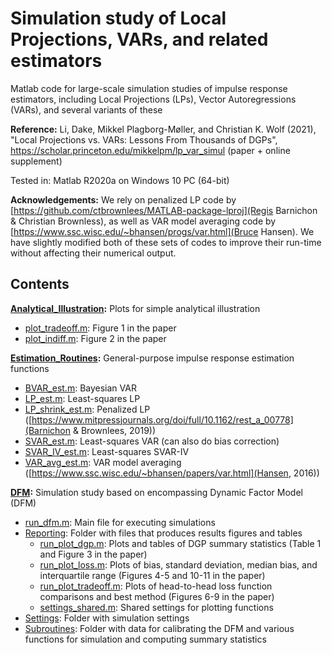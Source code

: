 # Simulation study of Local Projections, VARs, and related estimators

Matlab code for large-scale simulation studies of impulse response estimators, including Local Projections (LPs), Vector Autoregressions (VARs), and several variants of these

**Reference:**
Li, Dake, Mikkel Plagborg-Møller, and Christian K. Wolf (2021), "Local Projections vs. VARs: Lessons From Thousands of DGPs", https://scholar.princeton.edu/mikkelpm/lp_var_simul (paper + online supplement)

Tested in: Matlab R2020a on Windows 10 PC (64-bit)

**Acknowledgements:**
We rely on penalized LP code by [https://github.com/ctbrownlees/MATLAB-package-lproj](Regis Barnichon & Christian Brownless), as well as VAR model averaging code by [https://www.ssc.wisc.edu/~bhansen/progs/var.html](Bruce Hansen). We have slightly modified both of these sets of codes to improve their run-time without affecting their numerical output.

## Contents

**[Analytical_Illustration](Analytical_Illustration):** Plots for simple analytical illustration
- [plot_tradeoff.m](Analytical_Illustration/plot_tradeoff.m): Figure 1 in the paper
- [plot_indiff.m](Analytical_Illustration/plot_indiff.m): Figure 2 in the paper

**[Estimation_Routines](Estimation_Routines):** General-purpose impulse response estimation functions
- [BVAR_est.m](Estimation_Routines/BVAR_est.m): Bayesian VAR
- [LP_est.m](Estimation_Routines/LP_est.m): Least-squares LP
- [LP_shrink_est.m](Estimation_Routines/LP_shrink_est.m): Penalized LP ([https://www.mitpressjournals.org/doi/full/10.1162/rest_a_00778](Barnichon & Brownlees, 2019))
- [SVAR_est.m](Estimation_Routines/SVAR_est.m): Least-squares VAR (can also do bias correction)
- [SVAR_IV_est.m](Estimation_Routines/SVAR_IV_est.m): Least-squares SVAR-IV
- [VAR_avg_est.m](Estimation_Routines/VAR_avg_est.m): VAR model averaging ([https://www.ssc.wisc.edu/~bhansen/papers/var.html](Hansen, 2016))

**[DFM](DFM):** Simulation study based on encompassing Dynamic Factor Model (DFM)
- [run_dfm.m](DFM/run_dfm.m): Main file for executing simulations
- [Reporting](DFM/Reporting): Folder with files that produces results figures and tables
  - [run_plot_dgp.m](DFM/Reporting/run_plot_dgp.m): Plots and tables of DGP summary statistics (Table 1 and Figure 3 in the paper)
  - [run_plot_loss.m](DFM/Reporting/run_plot_loss.m): Plots of bias, standard deviation, median bias, and interquartile range (Figures 4-5 and 10-11 in the paper)
  - [run_plot_tradeoff.m](DFM/Reporting/run_plot_tradeoff.m): Plots of head-to-head loss function comparisons and best method (Figures 6-9 in the paper)
  - [settings_shared.m](DFM/Reporting/settings_shared.m): Shared settings for plotting functions
- [Settings](DFM/Settings): Folder with simulation settings
- [Subroutines](DFM/Subroutines): Folder with data for calibrating the DFM and various functions for simulation and computing summary statistics
